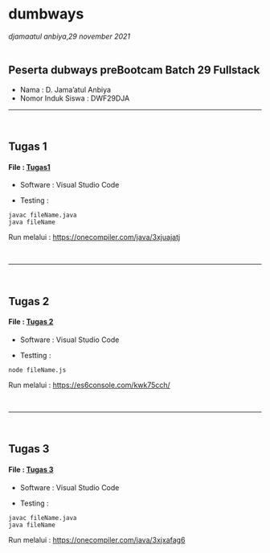 # dumbways

*djamaatul anbiya*,*29 november 2021*
<br>
<br>

## Peserta dubways preBootcam Batch 29 Fullstack
- Nama : D. Jama’atul Anbiya
- Nomor Induk Siswa : DWF29DJA   
<hr>
<br>


## __Tugas 1__

#### File : [Tugas1](https://github.com/djamaatul/dumbways/blob/main/1.java)

- Software : Visual Studio Code

- Testing  : 

```
javac fileName.java
java fileName
```
Run melalui : 
<https://onecompiler.com/java/3xjuajatj>

<br>
<hr/>
<br>

## __Tugas 2__

#### File : [Tugas 2](https://github.com/djamaatul/dumbways/blob/main/2.js)


- Software : Visual Studio Code

- Testting  : 

```
node fileName.js
```
Run melalui : 
<https://es6console.com/kwk75cch/>

<br>
<hr/>
<br>


## __Tugas 3__

#### File : [Tugas 3](https://github.com/djamaatul/dumbways/blob/main/3.java)


- Software : Visual Studio Code

- Testing  : 

```
javac fileName.java
java fileName
```
Run melalui : 
<https://onecompiler.com/java/3xjxafag6>
